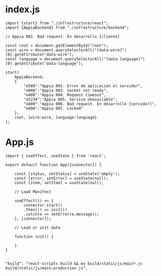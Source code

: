 



# index.js

    import {start} from "./infrastructure/react";
    import {AppiaBackend} from "./infrastructure/backend";

    // Appia 001. Bad request. En desarrollo [cliente]

    const root = document.getElementById("root");
    const wire = document.querySelectorAll("[data-wire]")[0].getAttribute("data-wire");
    const language = document.querySelectorAll("[data-language]")[0].getAttribute("data-language");

    start(
        AppiaBackend,
        {
            "e500":"Appia 002. Error de aplicación el servidor",
            "e000":"Appia 003. Socket not ready",
            "e408":"Appia 004. Request timeout",
            "e5234":"Appia 005. Service Unavailable",
            "e400":"Appia 006. Bad request. En desarrollo [servidor]",
            "e406":"Appia 007. Locked"
        },
        root, {wire:wire, language:language}
    );

# App.js

    import { useEffect, useState } from 'react';

    export default function App({connector}) {

        const [status, setStatus] = useState('empty');
        const [error, setError] = useState(null);
        const [item, setItem] = useState(null);

        // Load Manifest

        useEffect(() => {
            connector.start()
            .then(() => init())
            .catch(e => setError(e.message));
        }, [connector]);

        // Load or init date

        function init() {

        }
    } 


    "build": "react-scripts build && mv build/static/js/main*.js build/static/js/main-production.js",

